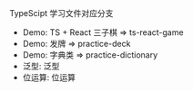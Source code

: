 TypeScipt 学习文件对应分支
- Demo: TS + React 三子棋  => ts-react-game
- Demo: 发牌 => practice-deck
- Demo: 字典类 => practice-dictionary
- 泛型: 泛型
- 位运算: 位运算
  